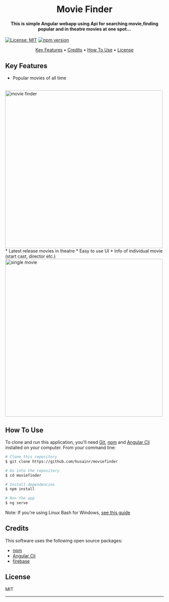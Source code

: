 <h1 align="center">
  Movie Finder
  <br>
</h1>
<h4 align="center">This is simple Angular webapp using Api for searching movie,finding popular and in theatre movies at one spot...</h4>

[![License: MIT](https://img.shields.io/badge/License-MIT-yellow.svg)](https://opensource.org/licenses/MIT)  [![npm version](https://badge.fury.io/js/npm.svg)](https://www.npmjs.com/)
 

<p align="center">
  <a href="#key-features">Key Features</a> •
  <a href="#credits">Credits</a> •
  <a href="#how-to-use">How To Use</a> •
  <a href="#license">License</a>
</p>

## Key Features

* Popular movies of all time
<br>
  <a href="#"><img src="https://user-images.githubusercontent.com/32537300/52727487-5613eb00-2fdb-11e9-981c-4ec1a1e35e60.png" alt="movie finder" width="500"></a>
  <br>
* Latest release movies in theatre
* Easy to use UI
* Info of individual movie (start cast, director etc.)
<br>
  <a href="#"><img src="https://user-images.githubusercontent.com/32537300/52727561-822f6c00-2fdb-11e9-98bb-e6db9879e7ae.png" alt="single movie" width="500"></a>
  <br>

 
## How To Use

To clone and run this application, you'll need [Git](https://git-scm.com), [npm](https://www.npmjs.com/) and [Angular Cli](https://cli.angular.io/) installed on your computer. From your command line:

```bash
# Clone this repository
$ git clone https://github.com/husainr/moviefinder

# Go into the repository
$ cd moviefinder

# Install dependencies
$ npm install

# Run the app
$ ng serve
```

Note: If you're using Linux Bash for Windows, [see this guide](https://www.howtogeek.com/261575/how-to-run-graphical-linux-desktop-applications-from-windows-10s-bash-shell/) 



## Credits

This software uses the following open source packages:

- [npm](https://www.npmjs.com/)
- [Angular Cli](https://cli.angular.io/)
- [firebase](https://firebase.google.com/)

## License

MIT

---
